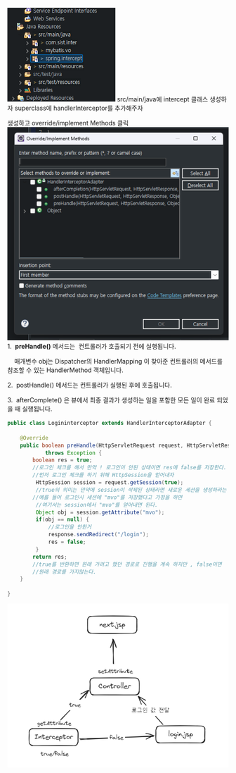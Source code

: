 ![image](/assets/img/2025-03-21-ex6Interceptor/Pasted-image-20240719165843.png)
src/main/java에 intercept 클래스 생성하자
superclass에 handlerInterceptor를 추가해주자

생성하고 override/implement Methods 클릭
![image](/assets/img/2025-03-21-ex6Interceptor/Pasted-image-20240719094654.png)
1.  **preHandle()** 메서드는  컨트롤러가 호출되기 전에 실행됩니다. 

    매개변수 obj는 Dispatcher의 HandlerMapping 이 찾아준 컨트롤러의 메서드를 참조할 수 있는 HandlerMethod 객체입니다.

  

2.  postHandle() 메서드는 컨트롤러가 실행된 후에 호출됩니다.

  

3.  afterComplete() 은 뷰에서 최종 결과가 생성하는 일을 포함한 모든 일이 완료 되었을 때 실행됩니다.

```java
public class Logininterceptor extends HandlerInterceptorAdapter {

	@Override
	public boolean preHandle(HttpServletRequest request, HttpServletResponse response, Object handler)
			throws Exception {
		boolean res = true;
		//로그인 체크를 해서 만약 ! 로그인이 안된 상태이면 res에 false를 저장한다.
		//먼저 로그인 체크를 하기 위해 HttpSession을 얻어내자
		 HttpSession session = request.getSession(true);
		 //true의 의미는 만약에 session이 삭제된 상태라면 새로운 세션을 생성하라는 뜻!
		//예를 들어 로그인시 세션에 "mvo"를 저장했다고 가정을 하면 
		 //여기서는 session에서 "mvo"를 얻어내면 된다. 
		 Object obj = session.getAttribute("mvo");
		 if(obj == null) {
			 //로그인을 안한거
			 response.sendRedirect("/login");
			 res = false;
		 }
		return res; 
		//true를 반환하면 원래 가려고 했던 경로로 진행을 계속 하지만 , false이면
		//원래 경로를 가지않는다.
   	}

}

```

![image](/assets/img/2025-03-21-ex6Interceptor/Pasted-image-20240719171403.png)
